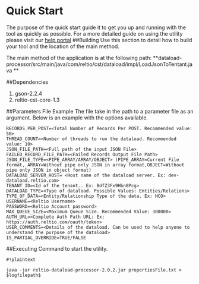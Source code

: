 # Quick Start 
The purpose of the quick start guide it to get you up and running with the tool as quickly as possible. For a more detailed guide on using the utility please visit our [help portal](https://help.reltio.com/index.html#integrations/dataload.html)
##Building
Use this section to detail how to build your tool and the location of the main method.

The main method of the application is at the following path:
**dataload-processor/src/main/java/com/reltio/cst/dataload/impl/LoadJsonToTentant.java **

##Dependencies 

1. gson-2.2.4
2. reltio-cst-core-1.3


##Parameters File Example
The file take in the path to a parameter file as an argument. Below is an example with the options available. 
```
RECORDS_PER_POST=<Total Number of Records Per POST. Recommended value: 50>
THREAD_COUNT=<Number of threads to run the dataload. Recommended value: 10>
JSON_FILE_PATH=<Full path of the input JSON File>
FAILED_RECORD_FILE_PATH=<Failed Records Output File Path>
JSON_FILE_TYPE=<PIPE_ARRAY/ARRAY/OBJECT> (PIPE_ARRAY=Current File format, ARRAY=Without pipe only JSON in array format,OBJECT=Without pipe only JSON in object format)
DATALOAD_SERVER_HOST= <Host name of the dataload server. Ex: dev-dataload.reltio.com>
TENANT_ID=<Id of the tenant.. Ex: BdfZ3Fx9Hbn8Pcg>
DATALOAD_TYPE=<Type of dataload. Possible Values: Entities/Relations>
TYPE_OF_DATA=<Entity/Relationship Type of the data. Ex: HCO>
USERNAME=<Reltio Username>
PASSWORD=<Reltio Account password>
MAX_QUEUE_SIZE=<Maximum Queue Size. Recommended Value: 300000>
AUTH_URL=<Complete Auth Path URL: Ex: https://auth.reltio.com/oauth/token>
USER_COMMENTS=<Details of the dataload. Can be used to help anyone to understand the purpose of the dataload>
IS_PARTIAL_OVERRIDE=TRUE/FALSE

```
##Executing
Command to start the utility.
```
#!plaintext

java -jar reltio-dataload-processor-2.0.2.jar propertiesFile.txt > $logfilepath$


```